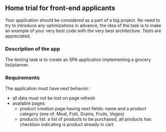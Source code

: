 ## Home trial for front-end applicants

Your application should be considered as a part of a big project. No need to try to introduce any optimizations in advance, the idea of the task is to make an example of your very best code with the very best architecture. Tests are appreciated.

### Description of the app

The testing task is to create an SPA application implementing a grocery list/planner.

### Requirements

The application must have next behavior:

* all data must not be lost on page refresh
* available pages:
  * product creation page having next fields: name and a product category (one of: Meat, Fish, Grains, Fruits, Veges)
  * products list: a list of products to be purchased, all products has checkbox indicating is product already in cart
